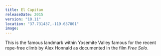 ```yaml
---
title: El Capitan
releaseDate: 2015
version: "10.11"
location: "37.731437,-119.637801"
image:
---
```

This is the famous landmark within Yosemite Valley famous for the recent rope-free climb by Alex Honnald as documented in the film *Free Solo*.